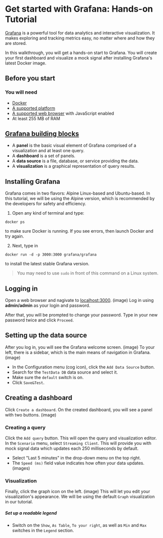 # Get started with Grafana: Hands-on Tutorial 
[Grafana](https://grafana.com/) is a powerful tool for data analytics and interactive visualization. It makes exploring and tracking metrics easy, no matter where and how they are stored. 

In this walkthrough, you will get a hands-on start to Grafana. 
You will create your first dashboard and visualize a mock signal after installing Grafana's latest Docker image.  

## Before you start
### You will need
  * [Docker](https://docs.docker.com/install/)
  * [A supported platform](https://grafana.com/docs/grafana/latest/installation/requirements/#supported-operating-systems)
  * [A supported web browser](https://grafana.com/docs/grafana/latest/installation/requirements/#supported-web-browsers) with JavaScript enabled
  * At least 255 MB of RAM
  
## [Grafana building blocks](https://grafana.com/docs/grafana/latest/guides/glossary/)
* A **panel** is the basic visual element of Grafana comprised of a visualization and at least one query.  
* A **dashboard** is a set of panels. 
* A **data source** is a file, database, or service providing the data.
* A **visualization** is a graphical representation of query results.
  

## Installing Grafana 

Grafana comes in two flavors: Alpine Linux-based and Ubuntu-based. In this tutorial, we will be using the Alpine version, which is recommended by the developers for safety and efficiency.
1. Open any kind of terminal and type:
```
docker ps
```
to make sure Docker is running. If you see errors, then launch Docker and try again. 

2. Next, type in
```
docker run -d -p 3000:3000 grafana/grafana
```
to install the latest stable Grafana version.
> You may need to use `sudo` in front of this command on a Linux system.

## Logging in
Open a web browser and nagivate to [localhost:3000](http://localhost:3000/). 
(image)
Log in using **admin/admin** as your login and password. 

After that, you will be prompted to change your password. Type in your new password twice and click `Proceed`.
## Setting up the data source
After you log in, you will see the Grafana welcome screen.
(image)
To your left, there is a sidebar, which is the main means of navigation in Grafana. 
(image)
  * In the Configuration menu (cog icon), click the `Add Data Source` button. 
  * Search for the `TestData DB` data source and select it. 
  * Make sure the `default` switch is on.
  * Click `Save&Test`.

## Creating a dashboard
Click `Create a dashboard`.
On the created dashboard, you will see a panel with two buttons.
(image)
### Creating a query
Click the `Add query` button. This will open the query and visualization editor.
In the `Scenario` menu, select `Streaming Client`. This will provide you with mock signal data which updates each 250 milliseconds by default.
  * Select "Last 5 minutes" in the drop-down menu on the top right.
  * The `Speed (ms)` field value indicates how often your data updates.
  (images)
### Visualization
Finally, click the graph icon on the left. (image)
This will let you edit your visualization's appearance. We will be using the default `Graph` visualization in our tutorial. 
##### Set up a readable legend
  * Switch on the `Show`, `As Table`, `To your right`, as well as `Min` and `Max` switches in the `Legend` section.
